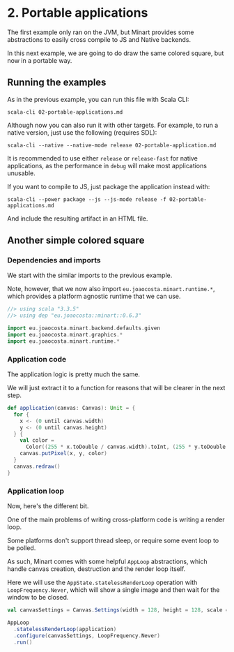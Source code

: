 # 2. Portable applications

The first example only ran on the JVM, but Minart provides some abstractions to easily cross compile to JS and Native backends.

In this next example, we are going to do draw the same colored square, but now in a portable way.

## Running the examples

As in the previous example, you can run this file with Scala CLI:

```
scala-cli 02-portable-applications.md
```

Although now you can also run it with other targets. For example, to run a native version, just use the following (requires SDL):

```
scala-cli --native --native-mode release 02-portable-application.md
```

It is recommended to use either `release` or `release-fast` for native applications, as the performance in `debug` will make most applications unusable.

If you want to compile to JS, just package the application instead with:

```
scala-cli --power package --js --js-mode release -f 02-portable-applications.md
```

And include the resulting artifact in an HTML file.

## Another simple colored square

### Dependencies and imports

We start with the similar imports to the previous example.

Note, however, that we now also import `eu.joaocosta.minart.runtime.*`, which provides a platform agnostic runtime that we can use.

```scala
//> using scala "3.3.5"
//> using dep "eu.joaocosta::minart::0.6.3"

import eu.joaocosta.minart.backend.defaults.given
import eu.joaocosta.minart.graphics.*
import eu.joaocosta.minart.runtime.*
```

### Application code

The application logic is pretty much the same.

We will just extract it to a function for reasons that will be clearer in the next step.

```scala
def application(canvas: Canvas): Unit = {
  for {
    x <- (0 until canvas.width)
    y <- (0 until canvas.height)
  } {
    val color =
      Color((255 * x.toDouble / canvas.width).toInt, (255 * y.toDouble / canvas.height).toInt, 255)
    canvas.putPixel(x, y, color)
  }
  canvas.redraw()
}
```

### Application loop

Now, here's the different bit.

One of the main problems of writing cross-platform code is writing a render loop.

Some platforms don't support thread sleep, or require some event loop to be polled.

As such, Minart comes with some helpful `AppLoop` abstractions, which handle canvas creation, destruction and the render loop itself.

Here we will use the `AppState.statelessRenderLoop` operation with `LoopFrequency.Never`, which will show a single image and then wait for the window to be closed.

```scala
val canvasSettings = Canvas.Settings(width = 128, height = 128, scale = Some(4))

AppLoop
  .statelessRenderLoop(application)
  .configure(canvasSettings, LoopFrequency.Never)
  .run()
```
